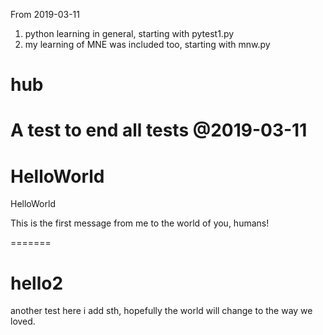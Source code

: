 
From 2019-03-11
1) python learning in general, starting with pytest1.py
2) my learning of MNE was included too, starting with mnw.py



# hub
A test to end all tests @2019-03-11
=======
# HelloWorld
HelloWorld

This is the first message from me to the world of you, humans!

=======
# hello2
another test
here i add sth, hopefully the world will change to the way we loved.

